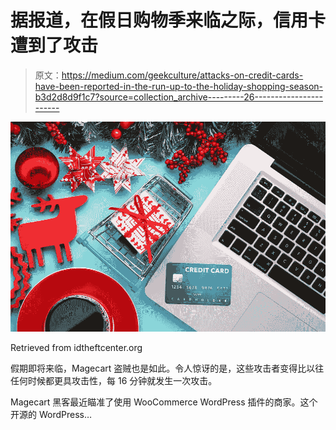 # 据报道，在假日购物季来临之际，信用卡遭到了攻击

> 原文：<https://medium.com/geekculture/attacks-on-credit-cards-have-been-reported-in-the-run-up-to-the-holiday-shopping-season-b3d2d8d9f1c7?source=collection_archive---------26----------------------->

![](img/e989290db8f66f10b3f1c34c19c0fdd7.png)

Retrieved from idtheftcenter.org

假期即将来临，Magecart 盗贼也是如此。令人惊讶的是，这些攻击者变得比以往任何时候都更具攻击性，每 16 分钟就发生一次攻击。

Magecart 黑客最近瞄准了使用 WooCommerce WordPress 插件的商家。这个开源的 WordPress…